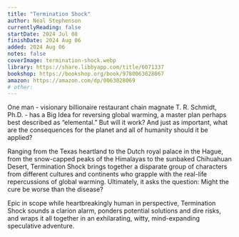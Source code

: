 ```yaml
---
title: "Termination Shock"
author: Neal Stephenson
currentlyReading: false
startDate: 2024 Jul 08
finishDate: 2024 Aug 06
added: 2024 Aug 06
notes: false
coverImage: termination-shock.webp
library: https://share.libbyapp.com/title/6071337
bookshop: https://bookshop.org/book/9780063028067
amazon: https://amazon.com/dp/0063028069
# other: 
---
```


One man - visionary billionaire restaurant chain magnate T. R. Schmidt, Ph.D. - has a Big Idea for reversing global warming, a master plan perhaps best described as “elemental.” But will it work? And just as important, what are the consequences for the planet and all of humanity should it be applied?  

Ranging from the Texas heartland to the Dutch royal palace in the Hague, from the snow-capped peaks of the Himalayas to the sunbaked Chihuahuan Desert, Termination Shock brings together a disparate group of characters from different cultures and continents who grapple with the real-life repercussions of global warming. Ultimately, it asks the question: Might the cure be worse than the disease?  

Epic in scope while heartbreakingly human in perspective, Termination Shock sounds a clarion alarm, ponders potential solutions and dire risks, and wraps it all together in an exhilarating, witty, mind-expanding speculative adventure.  